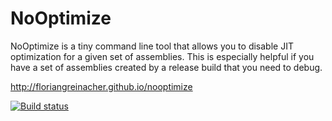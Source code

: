 NoOptimize
==========

NoOptimize is a tiny command line tool that allows you to disable JIT optimization for a given set of assemblies. This is especially helpful if you have a set of assemblies created by a release build that you need to debug.

http://floriangreinacher.github.io/nooptimize

[![Build status](https://ci.appveyor.com/api/projects/status/b8awx3as10i67p88)](https://ci.appveyor.com/project/floriangreinacher/nooptimize)
